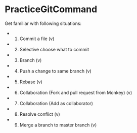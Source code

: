 # PracticeGitCommand


Get familiar with following situations:
- 1. Commit a file (v)
- 2. Selective choose what to commit
- 3. Branch (v)
- 4. Push a change to same branch (v)
- 5. Rebase (v)
- 6. Collaboration (Fork and pull request from Monkey) (v) 
- 7. Collaboration (Add as collaborator)
- 8. Resolve conflict (v)
- 9. Merge a branch to master branch (v)

